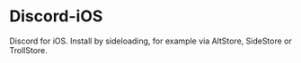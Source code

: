 # Discord-iOS
Discord for iOS. Install by sideloading, for example via AltStore, SideStore or TrollStore.
